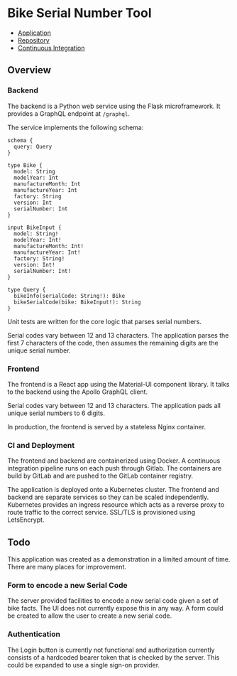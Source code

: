 # Bike Serial Number Tool

- [Application](http://serialnumber.sethitow.com)
- [Repository](https://github.com/sethitow/bike-serial-number)
- [Continuous Integration](https://gitlab.com/sethitow/bike-serial-number/-/pipelines)

## Overview
### Backend
The backend is a Python web service using the Flask microframework. It provides a GraphQL endpoint at `/graphql`.

The service implements the following schema:
```
schema {
  query: Query
}

type Bike {
  model: String
  modelYear: Int
  manufactureMonth: Int
  manufactureYear: Int
  factory: String
  version: Int
  serialNumber: Int
}

input BikeInput {
  model: String!
  modelYear: Int!
  manufactureMonth: Int!
  manufactureYear: Int!
  factory: String!
  version: Int!
  serialNumber: Int!
}

type Query {
  bikeInfo(serialCode: String!): Bike
  bikeSerialCode(bike: BikeInput!): String
}
```

Unit tests are written for the core logic that parses serial numbers. 

Serial codes vary between 12 and 13 characters. The application parses the first 7 characters of the code, then assumes the remaining digits are the unique serial number. 

### Frontend
The frontend is a React app using the Material-UI component library. It talks to the backend using the Apollo GraphQL client.

Serial codes vary between 12 and 13 characters. The application pads all unique serial numbers to 6 digits.

In production, the frontend is served by a stateless Nginx container. 

### CI and Deployment
The frontend and backend are containerized using Docker. A continuous integration pipeline runs on each push through Gitlab. The containers are build by GitLab and are pushed to the GitLab container registry. 

The application is deployed onto a Kubernetes cluster. The frontend and backend are separate services so they can be scaled independently. Kubernetes provides an ingress resource which acts as a reverse proxy to route traffic to the correct service. SSL/TLS is provisioned using LetsEncrypt. 

## Todo
This application was created as a demonstration in a limited amount of time. There are many places for improvement.

### Form to encode a new Serial Code
The server provided facilities to encode a new serial code given a set of bike facts. The UI does not currently expose this in any way. A form could be created to allow the user to create a new serial code.

### Authentication
The Login button is currently not functional and authorization currently consists of a hardcoded bearer token that is checked by the server. This could be expanded to use a single sign-on provider.
